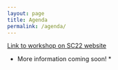 ```yaml
---
layout: page
title: Agenda
permalink: /agenda/
---
```


[Link to workshop on SC22 website](https://sc22.supercomputing.org/presentation/?id=wksp132&sess=sess130)

* More information coming soon! *

